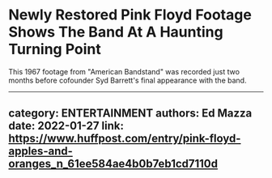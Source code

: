 # Newly Restored Pink Floyd Footage Shows The Band At A Haunting Turning Point

This 1967 footage from "American Bandstand" was recorded just two months before cofounder Syd Barrett's final appearance with the band.

---
category: ENTERTAINMENT
authors: Ed Mazza
date: 2022-01-27
link: https://www.huffpost.com/entry/pink-floyd-apples-and-oranges_n_61ee584ae4b0b7eb1cd7110d
---
